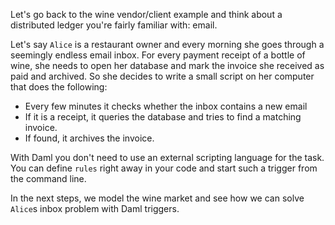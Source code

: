 Let's go back to the wine vendor/client example and think about a distributed ledger you're fairly
familiar with: email.

Let's say `Alice` is a restaurant owner and every morning she goes through a seemingly endless email
inbox. For every payment receipt of a bottle of wine, she needs to open her database and mark the
invoice she received as paid and archived. So she decides to write a small script on her computer
that does the following:

- Every few minutes it checks whether the inbox contains a new email
- If it is a receipt, it queries the database and tries to find a matching invoice.
- If found, it archives the invoice.

With Daml you don't need to use an external scripting language for the task. You can define `rules`
right away in your code and start such a trigger from the command line.

In the next steps, we model the wine market and see how we can solve `Alice`s inbox problem with
Daml triggers.
